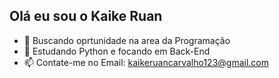 ## Olá eu sou o Kaike Ruan

- 🔭 Buscando oprtunidade na area da Programação
- 🌱  Estudando Python e focando em Back-End
- 📫 Contate-me no Email: kaikeruancarvalho123@gmail.com

  
